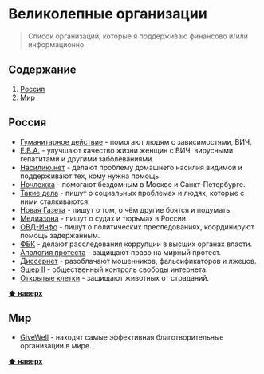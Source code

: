# Великолепные организации

> Список организаций, которые я поддерживаю финансово и/или информационно.

## Содержание

1. [Россия](#Россия)
1. [Мир](#Мир)

## Россия

* [Гуманитарное действие](https://haf-spb.org) - помогают людям с зависимостями, ВИЧ.
* [Е.В.А.](https://evanetwork.ru/) - улучшают качество жизни женщин с ВИЧ, вирусными гепатитами и другими заболеваниями.
* [Насилию.нет](https://nasiliu.net) - делают проблему домашнего насилия видимой и поддерживают тех, кому нужна помощь.
* [Ночлежка](https://homeless.ru/) - помогают бездомным в Москве и Санкт-Петербурге.
* [Такие дела](https://takiedela.ru) - пишут о социальных проблемах и людях, которые с ними сталкиваются.
* [Новая Газета](https://novayagazeta.ru) - пишут о том, о чём другие боятся и подумать.
* [Медиазона](https://zona.media) - пишут о судах и тюрьмах в России.
* [ОВД-Инфо](https://ovdinfo.org/) - пишут о политическиx преследованиях, координируют помощь задержанным.
* [ФБК](https://fbk.info) - делают расследования коррупции в высших органах власти.
* [Апология протеста](https://apologia.pro/) - защищают право на мирный протест. 
* [Диссернет](https://www.dissernet.org) - разоблачают мошенников, фальсификаторов и лжецов.
* [Эшер II](https://usher2.club/) - общественный контроль свободы интернета.
* [Открытые клетки](https://opencages.ru/) - защищают животных от страданий.

**[⬆ наверх](#содержание)**

## Мир

* [GiveWell](https://www.givewell.org/) - находят самые эффективная благотворительные организации в мире.

**[⬆ наверх](#содержание)**

